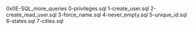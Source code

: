 0x0E-SQL_more_queries 
0-privileges.sql
1-create_user.sql
2-create_read_user.sql
3-force_name.sql
4-never_empty.sql
 5-unique_id.sql
 6-states.sql
7-cities.sql

